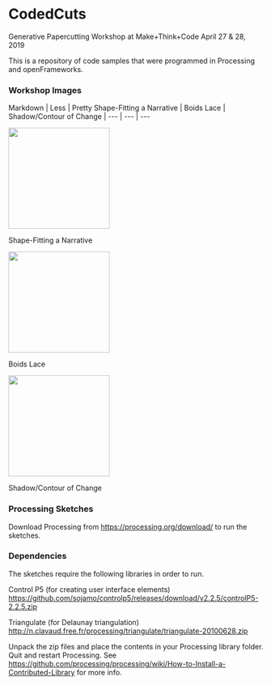 # CodedCuts
Generative Papercutting Workshop at Make+Think+Code
April 27 & 28, 2019

This is a repository of code samples that were programmed in Processing and openFrameworks.

### Workshop Images 

Markdown | Less | Pretty
Shape-Fitting a Narrative | Boids Lace | Shadow/Contour of Change |
--- | --- | ---

<img src="https://github.com/mantissa/CodedCuts/blob/master/DemoImages/ShapeFitting.JPG" width="200">

Shape-Fitting a Narrative

<img src="https://github.com/mantissa/CodedCuts/blob/master/DemoImages/BoidsLace.JPG" width="200">

Boids Lace

<img src="https://github.com/mantissa/CodedCuts/blob/master/DemoImages/ContourOfChange.JPG" width="200">

Shadow/Contour of Change

### Processing Sketches 

Download Processing from https://processing.org/download/ to run the sketches.

### Dependencies

The sketches require the following libraries in order to run.

Control P5 (for creating user interface elements)
https://github.com/sojamo/controlp5/releases/download/v2.2.5/controlP5-2.2.5.zip

Triangulate (for Delaunay triangulation)
http://n.clavaud.free.fr/processing/triangulate/triangulate-20100628.zip

Unpack the zip files and place the contents in your Processing library folder.
Quit and restart Processing. See https://github.com/processing/processing/wiki/How-to-Install-a-Contributed-Library for more info. 

